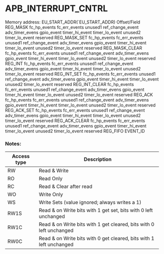 # APB_INTERRUPT_CNTRL

Memory address: EU_START_ADDR(`EU_START_ADDR)
Offset/Field
REG_MASK
fc_hp_events
fc_err_events
unused1
ref_change_event
adv_timer_evens
gpio_event
timer_hi_event
timer_lo_event
unused2
timer_lo_event
reserved
REG_MASK_SET
fc_hp_events
fc_err_events
unused1
ref_change_event
adv_timer_evens
gpio_event
timer_hi_event
timer_lo_event
unused2
timer_lo_event
reserved
REG_MASK_CLEAR
fc_hp_events
fc_err_events
unused1
ref_change_event
adv_timer_evens
gpio_event
timer_hi_event
timer_lo_event
unused2
timer_lo_event
reserved
REG_INT
fc_hp_events
fc_err_events
unused1
ref_change_event
adv_timer_evens
gpio_event
timer_hi_event
timer_lo_event
unused2
timer_lo_event
reserved
REG_INT_SET
fc_hp_events
fc_err_events
unused1
ref_change_event
adv_timer_evens
gpio_event
timer_hi_event
timer_lo_event
unused2
timer_lo_event
reserved
REG_INT_CLEAR
fc_hp_events
fc_err_events
unused1
ref_change_event
adv_timer_evens
gpio_event
timer_hi_event
timer_lo_event
unused2
timer_lo_event
reserved
REG_ACK
fc_hp_events
fc_err_events
unused1
ref_change_event
adv_timer_evens
gpio_event
timer_hi_event
timer_lo_event
unused2
timer_lo_event
reserved
REG_ACK_SET
fc_hp_events
fc_err_events
unused1
ref_change_event
adv_timer_evens
gpio_event
timer_hi_event
timer_lo_event
unused2
timer_lo_event
reserved
REG_ACK_CLEAR
fc_hp_events
fc_err_events
unused1
ref_change_event
adv_timer_evens
gpio_event
timer_hi_event
timer_lo_event
unused2
timer_lo_event
reserved
REG_FIFO
EVENT_ID

### Notes:

| Access type | Description |
| ----------- | ----------- |
| RW          | Read & Write |
| RO          | Read Only    |
| RC          | Read & Clear after read |
| WO          | Write Only |
| WS          | Write Sets (value ignored; always writes a 1) |
| RW1S        | Read & on Write bits with 1 get set, bits with 0 left unchanged |
| RW1C        | Read & on Write bits with 1 get cleared, bits with 0 left unchanged |
| RW0C        | Read & on Write bits with 0 get cleared, bits with 1 left unchanged |
